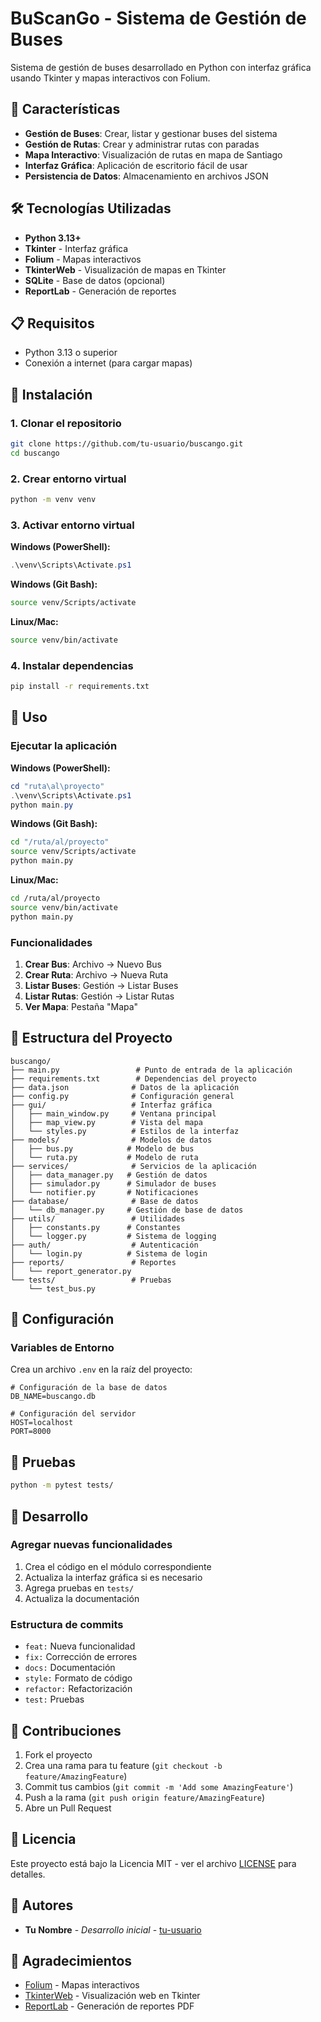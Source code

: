 # BuScanGo - Sistema de Gestión de Buses

Sistema de gestión de buses desarrollado en Python con interfaz gráfica usando Tkinter y mapas interactivos con Folium.

## 🚌 Características

- **Gestión de Buses**: Crear, listar y gestionar buses del sistema
- **Gestión de Rutas**: Crear y administrar rutas con paradas
- **Mapa Interactivo**: Visualización de rutas en mapa de Santiago
- **Interfaz Gráfica**: Aplicación de escritorio fácil de usar
- **Persistencia de Datos**: Almacenamiento en archivos JSON

## 🛠️ Tecnologías Utilizadas

- **Python 3.13+**
- **Tkinter** - Interfaz gráfica
- **Folium** - Mapas interactivos
- **TkinterWeb** - Visualización de mapas en Tkinter
- **SQLite** - Base de datos (opcional)
- **ReportLab** - Generación de reportes

## 📋 Requisitos

- Python 3.13 o superior
- Conexión a internet (para cargar mapas)

## 🚀 Instalación

### 1. Clonar el repositorio
```bash
git clone https://github.com/tu-usuario/buscango.git
cd buscango
```

### 2. Crear entorno virtual
```bash
python -m venv venv
```

### 3. Activar entorno virtual

**Windows (PowerShell):**
```powershell
.\venv\Scripts\Activate.ps1
```

**Windows (Git Bash):**
```bash
source venv/Scripts/activate
```

**Linux/Mac:**
```bash
source venv/bin/activate
```

### 4. Instalar dependencias
```bash
pip install -r requirements.txt
```

## 🎯 Uso

### Ejecutar la aplicación

**Windows (PowerShell):**
```powershell
cd "ruta\al\proyecto"
.\venv\Scripts\Activate.ps1
python main.py
```

**Windows (Git Bash):**
```bash
cd "/ruta/al/proyecto"
source venv/Scripts/activate
python main.py
```

**Linux/Mac:**
```bash
cd /ruta/al/proyecto
source venv/bin/activate
python main.py
```

### Funcionalidades

1. **Crear Bus**: Archivo → Nuevo Bus
2. **Crear Ruta**: Archivo → Nueva Ruta
3. **Listar Buses**: Gestión → Listar Buses
4. **Listar Rutas**: Gestión → Listar Rutas
5. **Ver Mapa**: Pestaña "Mapa"

## 📁 Estructura del Proyecto

```
buscango/
├── main.py                 # Punto de entrada de la aplicación
├── requirements.txt        # Dependencias del proyecto
├── data.json              # Datos de la aplicación
├── config.py              # Configuración general
├── gui/                   # Interfaz gráfica
│   ├── main_window.py     # Ventana principal
│   ├── map_view.py        # Vista del mapa
│   └── styles.py          # Estilos de la interfaz
├── models/                # Modelos de datos
│   ├── bus.py            # Modelo de bus
│   └── ruta.py           # Modelo de ruta
├── services/              # Servicios de la aplicación
│   ├── data_manager.py   # Gestión de datos
│   ├── simulador.py      # Simulador de buses
│   └── notifier.py       # Notificaciones
├── database/              # Base de datos
│   └── db_manager.py     # Gestión de base de datos
├── utils/                 # Utilidades
│   ├── constants.py      # Constantes
│   └── logger.py         # Sistema de logging
├── auth/                  # Autenticación
│   └── login.py          # Sistema de login
├── reports/               # Reportes
│   └── report_generator.py
└── tests/                 # Pruebas
    └── test_bus.py
```

## 🔧 Configuración

### Variables de Entorno
Crea un archivo `.env` en la raíz del proyecto:
```
# Configuración de la base de datos
DB_NAME=buscango.db

# Configuración del servidor
HOST=localhost
PORT=8000
```

## 🧪 Pruebas

```bash
python -m pytest tests/
```

## 📝 Desarrollo

### Agregar nuevas funcionalidades
1. Crea el código en el módulo correspondiente
2. Actualiza la interfaz gráfica si es necesario
3. Agrega pruebas en `tests/`
4. Actualiza la documentación

### Estructura de commits
- `feat:` Nueva funcionalidad
- `fix:` Corrección de errores
- `docs:` Documentación
- `style:` Formato de código
- `refactor:` Refactorización
- `test:` Pruebas

## 🤝 Contribuciones

1. Fork el proyecto
2. Crea una rama para tu feature (`git checkout -b feature/AmazingFeature`)
3. Commit tus cambios (`git commit -m 'Add some AmazingFeature'`)
4. Push a la rama (`git push origin feature/AmazingFeature`)
5. Abre un Pull Request

## 📄 Licencia

Este proyecto está bajo la Licencia MIT - ver el archivo [LICENSE](LICENSE) para detalles.

## 👥 Autores

- **Tu Nombre** - *Desarrollo inicial* - [tu-usuario](https://github.com/tu-usuario)

## 🙏 Agradecimientos

- [Folium](https://python-visualization.github.io/folium/) - Mapas interactivos
- [TkinterWeb](https://github.com/Andereoo/TkinterWeb) - Visualización web en Tkinter
- [ReportLab](https://www.reportlab.com/) - Generación de reportes PDF